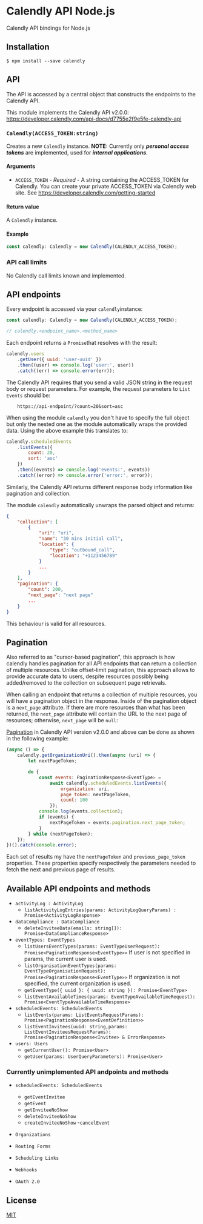 # Calendly API Node.js

Calendly API bindings for Node.js

## Installation

`$ npm install --save calendly`

## API

The API is accessed by a central object that constructs the endpoints to the Calendly API.

This module implements the Calendly API v2.0.0:
https://developer.calendly.com/api-docs/d7755e2f9e5fe-calendly-api

### `Calendly(ACCESS_TOKEN:string)`

Creates a new `Calendly` instance. **NOTE:** Currently only **_personal access tokens_** are implemented, used for **_internal applications_**.

#### Arguments

-   `ACCESS_TOKEN` - _Required_ - A string containing the ACCESS_TOKEN for Calendly. You can create your private ACCESS_TOKEN via Calendly web site. See https://developer.calendly.com/getting-started

#### Return value

A `Calendly` instance.

#### Example

```js
const calendly: Calendly = new Calendly(CALENDLY_ACCESS_TOKEN);
```

### API call limits

No Calendly call limits known and implemented.

## API endpoints

Every endpoint is accessed via your `calendly`instance:

```js
const calendly: Calendly = new Calendly(CALENDLY_ACCESS_TOKEN);

// calendly.<endpoint_name>.<method_name>
```

Each endpoint returns a `Promise`that resolves with the result:

```js
calendly.users
    .getUser({ uuid: 'user-uuid' })
    .then((user) => console.log('user:', user))
    .catch((err) => console.error(err));
```

The Calendly API requires that you send a valid JSON string in the request body or request parameters. For example, the request parameters to `List Events` should be:

```shell
    https://api-endpoint/?count=20&sort=asc

```

When using the module `calendly` you don't have to specify the full object but only the nested one as the module automatically wraps the provided data. Using the above example this translates to:

```js
calendly.scheduledEvents
    .listEvents({
        count: 20,
        sort: 'asc'
    })
    .then((events) => console.log('events:', events))
    .catch((error) => console.error('error:', error));
```

Similarly, the Calendly API returns different response body information like pagination and collection.

The module `calendly` automatically unwraps the parsed object and returns:

```json
{
    "collection": [
        {
            "uri": "uri",
            "name": "30 mins initial call",
            "location": {
                "type": "outbound_call",
                "location": "+1123456789"
            }
            ...
        }
    ],
    "pagination": {
        "count": 200,
        "next_page": "next page"
        ...
    }
}
```

This behaviour is valid for all resources.

## Pagination

Also referred to as "cursor-based pagination", this approach is how calendly handles pagination for all API endpoints that can return a collection of multiple resources. Unlike offset-limit pagination, this approach allows to provide accurate data to users, despite resources possibly being added/removed to the collection on subsequent page retrievals.

When calling an endpoint that returns a collection of multiple resources, you will have a pagination object in the response. Inside of the pagination object is a `next_page` attribute. If there are more resources than what has been returned, the `next_page` attribute will contain the URL to the next page of resources; otherwise, `next_page` will be `null`:

[Pagination][calendly-api-pagination] in Calendly API version v2.0.0 and above can be done as shown in the following example:

```js
(async () => {
    calendly.getOrganizationUri().then(async (uri) => {
        let nextPageToken;

        do {
            const events: PaginationResponse<EventType> =
                await calendly.scheduledEvents.listEvents({
                    organization: uri,
                    page_token: nextPageToken,
                    count: 100
                });
            console.log(events.collection);
            if (events) {
                nextPageToken = events.pagination.next_page_token;
            }
        } while (nextPageToken);
    });
})().catch(console.error);
```

Each set of results my have the `nextPageToken` and `previous_page_token` properties. These properties specify respectively the parameters needed to fetch the next and previous page of results.

## Available API endpoints and methods

-   `activityLog : ActivityLog`
    -   `listActivityLogEntries(params: ActivityLogQueryParams) : Promise<ActivityLogResponse>`
-   `dataCompliance : DataCompliance`
    -   `deleteInviteeData(emails: string[]): Promise<DataComplianceResponse>`
-   `eventTypes: EventTypes`
    -   `listUsersEventTypes(params: EventTypeUserRequest): Promise<PaginationResponse<EventType>>` If user is not specified in params, the current user is used.
    -   `listOrganisationEventTypes(params: EventTypeOrganisationRequest): Promise<PaginationResponse<EventType>>` If organization is not specified, the current organization is used.
    -   `getEventType({ uuid }: { uuid: string }): Promise<EventType>`
    -   `listEventAvailableTimes(params: EventTypeAvailableTimeRequest): Promise<EventTypeAvailableTimeResponse>`
-   `scheduledEvents: ScheduledEvents`
    -   `listEvents(params: ListEventsRequestParams): Promise<PaginationResponse<EventDefinition>>`
    -   `listEventInvitees(uuid: string,params: ListEventInviteesRequestParams): Promise<PaginationResponse<Invitee> & ErrorResponse>`
-   `users: Users`
    -   `getCurrentUser(): Promise<User>`
    -   `getUser(params: UserQueryParameters): Promise<User>`

### Currently unimplemented API andpoints and methods

-   `scheduledEvents: ScheduledEvents`

    -   `getEventInvitee`
    -   `getEvent`
    -   `getInviteeNoShow`
    -   `deleteInviteeNoShow`
    -   `createInviteeNoShow` -`cancelEvent`

-   `Organizations`
-   `Routing Forms`
-   `Scheduling Links`
-   `Webhooks`
-   `OAuth 2.0`

## License

[MIT](LICENSE)

[calendly-api-pagination]: https://developer.calendly.com/api-docs/ZG9jOjE1MDE3NzI-api-conventions#keyset-based-pagination
